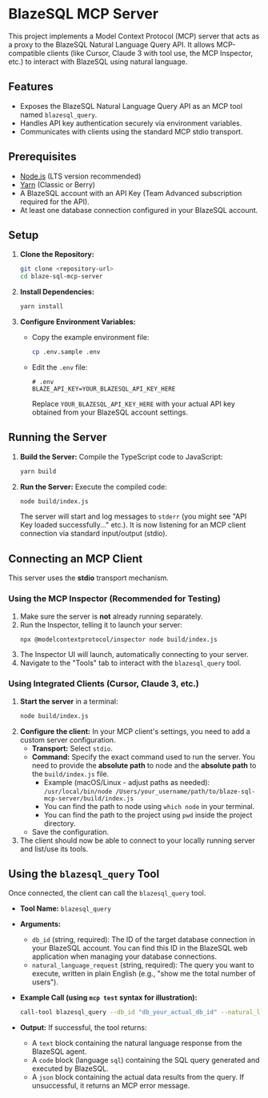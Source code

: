 # BlazeSQL MCP Server

This project implements a Model Context Protocol (MCP) server that acts as a proxy to the BlazeSQL Natural Language Query API. It allows MCP-compatible clients (like Cursor, Claude 3 with tool use, the MCP Inspector, etc.) to interact with BlazeSQL using natural language.

## Features

*   Exposes the BlazeSQL Natural Language Query API as an MCP tool named `blazesql_query`.
*   Handles API key authentication securely via environment variables.
*   Communicates with clients using the standard MCP stdio transport.

## Prerequisites

*   [Node.js](https://nodejs.org/) (LTS version recommended)
*   [Yarn](https://yarnpkg.com/) (Classic or Berry)
*   A BlazeSQL account with an API Key (Team Advanced subscription required for the API).
*   At least one database connection configured in your BlazeSQL account.

## Setup

1.  **Clone the Repository:**
    ```bash
    git clone <repository-url>
    cd blaze-sql-mcp-server
    ```

2.  **Install Dependencies:**
    ```bash
    yarn install
    ```

3.  **Configure Environment Variables:**
    *   Copy the example environment file:
        ```bash
        cp .env.sample .env
        ```
    *   Edit the `.env` file:
        ```dotenv
        # .env
        BLAZE_API_KEY=YOUR_BLAZESQL_API_KEY_HERE
        ```
        Replace `YOUR_BLAZESQL_API_KEY_HERE` with your actual API key obtained from your BlazeSQL account settings.

## Running the Server

1.  **Build the Server:**
    Compile the TypeScript code to JavaScript:
    ```bash
    yarn build
    ```

2.  **Run the Server:**
    Execute the compiled code:
    ```bash
    node build/index.js
    ```
    The server will start and log messages to `stderr` (you might see "API Key loaded successfully..." etc.). It is now listening for an MCP client connection via standard input/output (stdio).

## Connecting an MCP Client

This server uses the **stdio** transport mechanism.

### Using the MCP Inspector (Recommended for Testing)

1.  Make sure the server is **not** already running separately.
2.  Run the Inspector, telling it to launch your server:
    ```bash
    npx @modelcontextprotocol/inspector node build/index.js
    ```
3.  The Inspector UI will launch, automatically connecting to your server.
4.  Navigate to the "Tools" tab to interact with the `blazesql_query` tool.

### Using Integrated Clients (Cursor, Claude 3, etc.)

1.  **Start the server** in a terminal:
    ```bash
    node build/index.js
    ```
2.  **Configure the client:** In your MCP client's settings, you need to add a custom server configuration.
    *   **Transport:** Select `stdio`.
    *   **Command:** Specify the exact command used to run the server. You need to provide the **absolute path** to node and the **absolute path** to the `build/index.js` file.
        *   Example (macOS/Linux - adjust paths as needed):
            `/usr/local/bin/node /Users/your_username/path/to/blaze-sql-mcp-server/build/index.js`
        *   You can find the path to node using `which node` in your terminal.
        *   You can find the path to the project using `pwd` inside the project directory.
    *   Save the configuration.
3.  The client should now be able to connect to your locally running server and list/use its tools.

## Using the `blazesql_query` Tool

Once connected, the client can call the `blazesql_query` tool.

*   **Tool Name:** `blazesql_query`
*   **Arguments:**
    *   `db_id` (string, required): The ID of the target database connection in your BlazeSQL account. You can find this ID in the BlazeSQL web application when managing your database connections.
    *   `natural_language_request` (string, required): The query you want to execute, written in plain English (e.g., "show me the total number of users").

*   **Example Call (using `mcp test` syntax for illustration):**
    ```bash
    call-tool blazesql_query --db_id "db_your_actual_db_id" --natural_language_request "What were the total sales last month?"
    ```

*   **Output:**
    If successful, the tool returns:
    *   A `text` block containing the natural language response from the BlazeSQL agent.
    *   A `code` block (language `sql`) containing the SQL query generated and executed by BlazeSQL.
    *   A `json` block containing the actual data results from the query.
    If unsuccessful, it returns an MCP error message.
